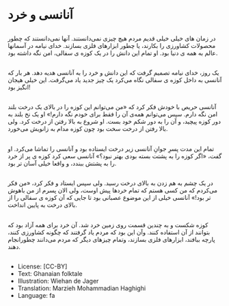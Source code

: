 # آنانسی و خرد

##
در زمان های خیلی خیلی قدیم مردم هیچ چیزی نمی‌دانستند. آنها نمی‌دانستند که چطور محصولات کشاورزی را بکارند، یا چطور ابزارهای فلزی بسازند. خدای نیامه در آسمانها عالم به همه ی دنیا بود. او تمام این دانش را در یک کوزه ی سفالی، امن نگه داشته بود.

##
یک روز، خدای نیامه تصمیم گرفت که این دانش و خرد را به آنانسی هدیه دهد. هر بار که آنانسی به داخل کوزه ی سفالی نگاه می‌کرد یک چیز جدید یاد می‌گرفت. این خیلی هیجان انگیز بود!

##
آنانسی حریص با خودش فکر کرد که «من می‌توانم این کوزه را در بالای یک درخت بلند امن نگه دارم. سپس می‌توانم همه‌ی آن را فقط برای خودم نگه دارم!» او یک نخ بلند به دور کوزه پیچید، و آن را به دور شکم خود بست. او شروع به بالا رفتن از درخت کرد. ولی بالا رفتن از درخت سخت بود چون کوزه مدام به زانویش می‌خورد.

##
تمام این مدت پسرِ جوانِ آنانسی زیر درخت ایستاده بود و آنانسی را تماشا می‌کرد. او گفت، «اگر کوزه را به پشتت بسته بودی بهتر نبود؟» آنانسی سعی کرد کوزه ی پر از خرد را به پشتش ببندد، و واقعا خیلی آسان تر بود.

##
در یک چشم به هم زدن به بالای درخت رسید. ولی سپس ایستاد و فکر کرد، «من فکر می‌کردم که من کسی هستم که تمام خردها پیش اوست، ولی الان پسرم از من باهوش تر بود!» آنانسی خیلی از این موضوع عصبانی بود تا جایی که آن کوزه ی سفالی را از بالای درخت به پایین انداخت.

##
کوزه شکست و به چندین قسمت روی زمین خرد شد. آن خرد برای همه آزاد بود که بتوانند از آن استفاده کنند. وآن این بود که مردم یاد گرفتند که چگونه کشاورزی کنند، پارچه ببافند، ابزارهای فلزی بسازند، وتمام چیزهای دیگر که مردم می‌دانند چطورانجام دهند.

##
* License: [CC-BY]
* Text: Ghanaian folktale
* Illustration: Wiehan de Jager
* Translation: Marzieh Mohammadian Haghighi
* Language: fa
